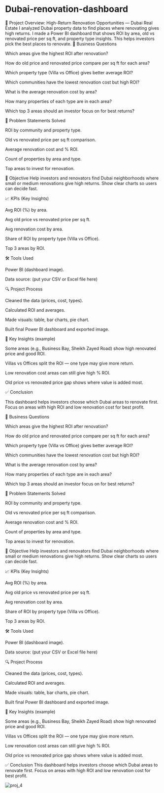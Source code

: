 # Dubai-renovation-dashboard
📌 Project Overview: High-Return Renovation Opportunities — Dubai Real Estate I analyzed Dubai property data to find places where renovating gives high returns. I made a Power BI dashboard that shows ROI by area, old vs renovated price per sq ft, and property type insights. This helps investors pick the best places to renovate.
🎯 Business Questions

Which areas give the highest ROI after renovation?

How do old price and renovated price compare per sq ft for each area?

Which property type (Villa vs Office) gives better average ROI?

Which communities have the lowest renovation cost but high ROI?

What is the average renovation cost by area?

How many properties of each type are in each area?

Which top 3 areas should an investor focus on for best returns?

🧩 Problem Statements Solved

ROI by community and property type.

Old vs renovated price per sq ft comparison.

Average renovation cost and % ROI.

Count of properties by area and type.

Top areas to invest for renovation.

🧠 Objective
Help investors and renovators find Dubai neighborhoods where small or medium renovations give high returns. Show clear charts so users can decide fast.

📈 KPIs (Key Insights)

Avg ROI (%) by area.

Avg old price vs renovated price per sq ft.

Avg renovation cost by area.

Share of ROI by property type (Villa vs Office).

Top 3 areas by ROI.

🛠️ Tools Used

Power BI (dashboard image).

Data source: (put your CSV or Excel file here)

🔍 Project Process

Cleaned the data (prices, cost, types).

Calculated ROI and averages.

Made visuals: table, bar charts, pie chart.

Built final Power BI dashboard and exported image.

🧩 Key Insights (example)

Some areas (e.g., Business Bay, Sheikh Zayed Road) show high renovated price and good ROI.

Villas vs Offices split the ROI — one type may give more return.

Low renovation cost areas can still give high % ROI.


Old price vs renovated price gap shows where value is added most.

✅ Conclusion

This dashboard helps investors choose which Dubai areas to renovate first. Focus on areas with high ROI and low renovation cost for best profit.

🎯 Business Questions

Which areas give the highest ROI after renovation?

How do old price and renovated price compare per sq ft for each area?

Which property type (Villa vs Office) gives better average ROI?

Which communities have the lowest renovation cost but high ROI?

What is the average renovation cost by area?

How many properties of each type are in each area?

Which top 3 areas should an investor focus on for best returns?

🧩 Problem Statements Solved

ROI by community and property type.

Old vs renovated price per sq ft comparison.

Average renovation cost and % ROI.

Count of properties by area and type.

Top areas to invest for renovation.

🧠 Objective
Help investors and renovators find Dubai neighborhoods where small or medium renovations give high returns. Show clear charts so users can decide fast.

📈 KPIs (Key Insights)

Avg ROI (%) by area.

Avg old price vs renovated price per sq ft.

Avg renovation cost by area.

Share of ROI by property type (Villa vs Office).

Top 3 areas by ROI.

🛠️ Tools Used

Power BI (dashboard image).

Data source: (put your CSV or Excel file here)

🔍 Project Process

Cleaned the data (prices, cost, types).

Calculated ROI and averages.

Made visuals: table, bar charts, pie chart.

Built final Power BI dashboard and exported image.

🧩 Key Insights (example)

Some areas (e.g., Business Bay, Sheikh Zayed Road) show high renovated price and good ROI.

Villas vs Offices split the ROI — one type may give more return.

Low renovation cost areas can still give high % ROI.

Old price vs renovated price gap shows where value is added most.

✅ Conclusion
This dashboard helps investors choose which Dubai areas to renovate first. Focus on areas with high ROI and low renovation cost for best profit.


![proj_4](https://github.com/user-attachments/assets/4b5a88b2-3306-4bc7-ba81-035d5e4197cb)

